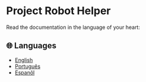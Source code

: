 # Project Robot Helper

Read the documentation in the language of your heart:

## 🌐 Languages

- [English](README.en.md)
- [Português](README.pt-br.md)
- [Espanõl](README.es.md)
